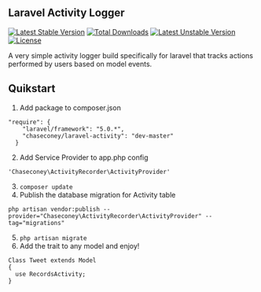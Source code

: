 
## Laravel Activity Logger

[![Latest Stable Version](https://poser.pugx.org/chaseconey/laravel-activity/v/stable.svg)](https://packagist.org/packages/chaseconey/laravel-activity) [![Total Downloads](https://poser.pugx.org/chaseconey/laravel-activity/downloads.svg)](https://packagist.org/packages/chaseconey/laravel-activity) [![Latest Unstable Version](https://poser.pugx.org/chaseconey/laravel-activity/v/unstable.svg)](https://packagist.org/packages/chaseconey/laravel-activity) [![License](https://poser.pugx.org/chaseconey/laravel-activity/license.svg)](https://packagist.org/packages/chaseconey/laravel-activity)

A very simple activity logger build specifically for laravel that tracks actions performed by users based on
model events.

## Quikstart

1. Add package to composer.json
  ```
  "require": {
      "laravel/framework": "5.0.*",
      "chaseconey/laravel-activity": "dev-master"
    }
  ```

2. Add Service Provider to app.php config
  ```
  'Chaseconey\ActivityRecorder\ActivityProvider'
  ```
  
3. `composer update`
4. Publish the database migration for Activity table
  ```
  php artisan vendor:publish --provider="Chaseconey\ActivityRecorder\ActivityProvider" --tag="migrations"
  ```
5. `php artisan migrate`
6. Add the trait to any model and enjoy!
  ```
  Class Tweet extends Model
  {
    use RecordsActivity;
  }
  ```
